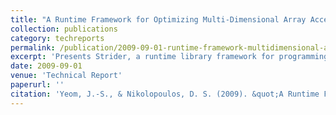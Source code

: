 ```yaml
---
title: "A Runtime Framework for Optimizing Multi-Dimensional Array Accesses on Multi-core Processors"
collection: publications
category: techreports
permalink: /publication/2009-09-01-runtime-framework-multidimensional-arrays
excerpt: 'Presents Strider, a runtime library framework for programming and optimization of multi-dimensional data accesses in nested loops on multi-core processors with explicitly managed memory hierarchies.'
date: 2009-09-01
venue: 'Technical Report'
paperurl: ''
citation: 'Yeom, J.-S., & Nikolopoulos, D. S. (2009). &quot;A Runtime Framework for Optimizing Multi-Dimensional Array Accesses on Multi-core Processors.&quot; Technical Report.'
---
```


